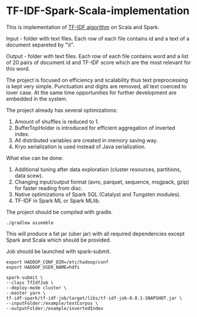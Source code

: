# TF-IDF-Spark-Scala-implementation
This is implementation of [TF-IDF algorithm](https://en.wikipedia.org/wiki/Tf–idf) on Scala and Spark.

Input - folder with text files. Each row of each file contains id and a text of a document separeted by "\t".

Output - folder with text files. Each row of each file contains word and a list of 20 pairs of document id and TF-IDF score which are the most relevant for this word.

The project is focused on efficiency and scalability thus text preprocessing is kept very simple. Punctuation and digits are removed, all text coerced to lover case. At the same time opportunities for further development are embedded in the system.

The project already has several optimizations:
1. Amount of shuffles is reduced to 1.
2. BufferTopHolder is introduced for efficient aggregation of inverted index.
3. All distributed variables are created in memory saving way.
4. Kryo serialization is used instead of Java serialization.

What else can be done:
1. Additional tuning after data exploration (cluster resources, partitions, data scew).
2. Changing input/output format (avro, parquet, sequence, msgpack, gzip) for faster reading from disc.
3. Native optimizations of Spark SQL (Catalyst and Tungsten modules).
4. TF-IDF in Spark ML or Spark MLlib.

The project should be compiled with gradle.
```
./gradlew assemble
```
This will produce a fat jar (uber jar) with all required dependencies except Spark and Scala which should be provided.

Job should be launched with spark-submit.
```
export HADOOP_CONF_DIR=/etc/hadoop/conf
export HADOOP_USER_NAME=hdfs

spark-submit \ 
--class TfIdfJob \
--deploy-mode cluster \
--master yarn \
tf-idf-spark/tf-idf-job/target/libs/tf-idf-job-0.0.1-SNAPSHOT.jar \
--inputFolder:/example/textCorpus \
--outputFolder:/example/invertedIndex
```

